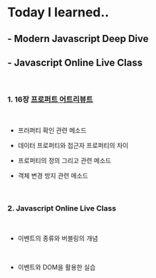 # Today I learned.. 
  ## - Modern Javascript Deep Dive 
  ## - Javascript Online Live Class  

<br>

  ### 1. 16장 [프로퍼트 어트리뷰트](https://evan6-6.tistory.com/49)

  <br>
    
  - 프러퍼티 확인 관련 메소드 <br>
    
  - 데이터 프로퍼티와 접근자 프로퍼티의 차이 <br>
    
  - 프로퍼티의 정의 그리고 관련 메소드 <br>
    
  - 객체 변경 방지 관련 메소드 <br>
  
  <br> 
  
  ### 2. Javascript Online Live Class   

<br>

  - 이벤트의 종류와 버블링의 개념

  <br>

  - 이벤트와 DOM을 활용한 실습 



